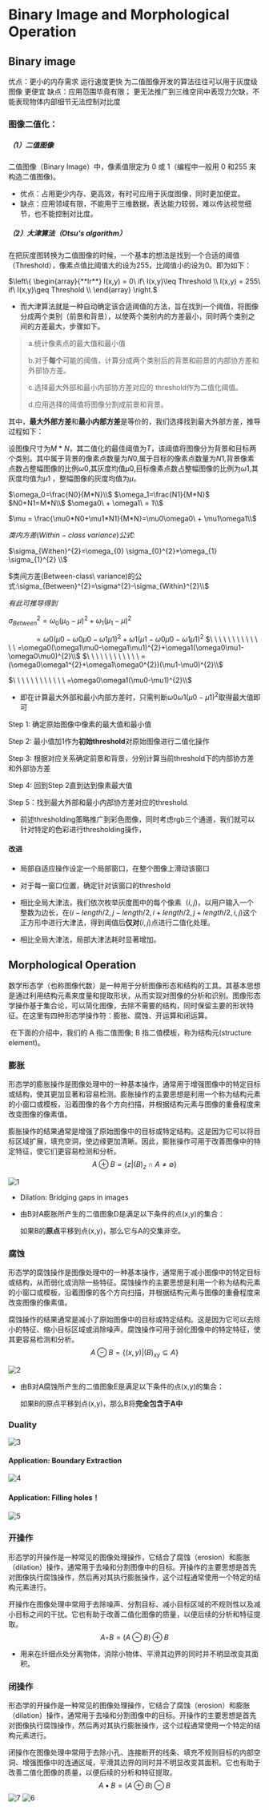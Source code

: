 # Binary Image and Morphological Operation

## Binary image

优点：更小的内存需求 运行速度更快 为二值图像开发的算法往往可以用于灰度级图像 更便宜 缺点：应用范围毕竟有限； 更无法推广到三维空间中表现力欠缺，不能表现物体内部细节无法控制对比度

### 图像二值化：

##### （1）二值图像

二值图像（Binary Image）中，像素值限定为 $0$ 或 $1$（编程中一般用 $0$ 和$255$ 来构造二值图像)。

* 优点：占用更少内存、更高效，有时可应用于灰度图像，同时更加便宜。
* 缺点：应用领域有限，不能用于三维数据，表达能力较弱，难以传达视觉细节，也不能控制对比度。

##### （2）大津算法（Otsu's algorithm）

在把灰度图转换为二值图像的时候，一个基本的想法是找到一个合适的阈值（Threshold），像素点值比阈值大的设为$255$，比阈值小的设为$0$。即为如下：

$\left\{  
             \begin{array}{**lr**}     
             I(x,y) = 0\ if\ I(x,y)\leq Threshold  \\
             I(x,y) = 255\ if\ I(x,y)\geq Threshold \\   
             \end{array}  
\right.$

* 而大津算法就是一种自动确定该合适阈值的方法，旨在找到一个阈值，将图像分成两个类别（前景和背景），以使两个类别内的方差最小，同时两个类别之间的方差最大，步骤如下。

> a.统计像素点的最大值和最小值
>
> b.对于**每个**可能的阈值，计算分成两个类别后的背景和前景的内部协方差和外部协方差。
>
> c.选择最大外部和最小内部协方差对应的 threshold作为二值化阈值。
>
> d.应用选择的阈值将图像分割成前景和背景。

其中，**最大外部方差**和**最小内部方差**是等价的，我们选择找到最大外部方差，推导过程如下：

设图像尺寸为$M\ *\ N$，其二值化的最佳阈值为$T$，该阈值将图像分为背景和目标两个类别。其中属于背景的像素点数量为$N0$,属于目标的像素点数量为$N1$,背景像素点数占整幅图像的比例$\omega0$,其灰度均值$μ0$,目标像素点数占整幅图像的比例为$ω1$,其灰度均值为$μ1$ ，整幅图像的灰度均值为$\mu$。

$\omega_0=\frac{N0}{M*N}\\$   $\omega_1=\frac{N1}{M*N}$   $N0+N1=M*N\\$   $\omega0\ + \omega1\ = 1\\$

$\mu = \frac{\mu0*N0+\mu1*N1}{M*N}=\mu0\omega0\ + \mu1\omega1\\$

$类内方差(Within-class\ variance)公式:$

$\sigma_{Withen}^{2}=\omega_{0} \sigma_{0}^{2}+\omega_{1} \sigma_{1}^{2} \\$

$类间方差(Between-class\ variance)的公式:\sigma_{Between}^{2}=\sigma^{2}-\sigma_{Within}^{2}\\$

$有此可推导得到$

$\sigma_{Between}^{2}=\omega_{0}(\mu_{0}-\mu)^{2}+\omega_{1}(\mu_{1}-\mu)^{2}$

$\ \ \ \ \ \ \ \ \ \ \ \ \ =\omega0(\mu0-\omega0\mu0-\omega1\mu1)^{2}+\omega1(\mu1-\omega0\mu0-\omega1\mu1)^{2}$
$\ \ \ \ \ \ \ \ \ \ \ \ \ =\omega0(\omega1\mu0-\omega1\mu1)^{2}+\omega1(\omega0\mu1-\omega0\mu0)^{2}\\$
$\ \ \ \ \ \ \ \ \ \ \ \ =(\omega0\omega1^{2}+\omega1\omega0^{2})(\mu1-\mu0)^{2}\\$

$\ \ \ \ \ \ \ \ \ \ \ \ =\omega0\omega1(\mu0-\mu1)^{2}\\$

* 即在计算最大外部和最小内部方差时，只需判断$\omega0\omega1(\mu0-\mu1)^{2}$取得最大值即可

Step 1: 确定原始图像中像素的最大值和最小值

Step 2: 最小值加1作为**初始threshold**对原始图像进行二值化操作

Step 3: 根据对应关系确定前景和背景，分别计算当前threshold下的内部协方差和外部协方差

Step 4: 回到Step 2直到达到像素最大值

Step 5：找到最大外部和最小内部协方差对应的threshold.

* 前述thresholding策略推广到彩色图像，同时考虑rgb三个通道，我们就可以针对特定的色彩进行thresholding操作，

#### 改进

* 局部自适应操作设定一个局部窗口，在整个图像上滑动该窗口
* 对于每一窗口位置，确定针对该窗口的threshold

* 相比全局大津法，我们依次枚举灰度图中的每个像素$（i,j)$，以用户输入一个整数为边长，在$(i - length / 2, j - length / 2, i + length / 2, j + length / 2, i, j)$这个正方形中进行大津法，得到阈值后**仅对**$(i,j)$点进行二值化处理。

* 相比全局大津法，局部大津法耗时显著增加。

## Morphological Operation

​	数学形态学（也称图像代数）是一种用于分析图像形态和结构的工具。其基本思想是通过利用结构元素来度量和提取形状，从而实现对图像的分析和识别。图像形态学操作基于集合论，可以简化图像，去除不需要的结构，同时保留主要的形状特征。在这里有四种形态学操作符：膨胀、腐蚀、开运算和闭运算。

​	在下面的介绍中，我们的 A 指二值图像; B 指二值模板，称为结构元(structure element)。

### 膨胀

​	形态学的膨胀操作是图像处理中的一种基本操作，通常用于增强图像中的特定目标或结构，使其更加显著和容易检测。膨胀操作的主要思想是利用一个称为结构元素的小窗口或模板，沿着图像的各个方向扫描，并根据结构元素与图像的重叠程度来改变图像的像素值。

​	膨胀操作的结果通常是增强了原始图像中的目标或特定结构。这是因为它可以将目标区域扩展，填充空洞，使边缘更加清晰。因此，膨胀操作可用于改善图像中的特定特征，使它们更容易检测和分析。
$$
A⊕B=\{ z|(B)_z ∩A\ne∅ \}
$$

![1](1.png)

* Dilation: Bridging gaps in images

* 由B对A膨胀所产生的二值图象D是满足以下条件的点(x,y)的集合：

  如果B的**原点**平移到点(x,y)，那么它与A的交集非空。 

### 腐蚀

​	形态学的腐蚀操作是图像处理中的一种基本操作，通常用于减小图像中的特定目标或结构，从而弱化或消除一些特征。腐蚀操作的主要思想是利用一个称为结构元素的小窗口或模板，沿着图像的各个方向扫描，并根据结构元素与图像的重叠程度来改变图像的像素值。

​	腐蚀操作的结果通常是减小了原始图像中的目标或特定结构。这是因为它可以去除小的特征、缩小目标区域或消除噪声。腐蚀操作可用于弱化图像中的特定特征，使其更容易检测和分析。
$$
A⊖B=\{(x,y)|(B)_{xy} ⊆A\}
$$

![2](2.png)



* 由B对A腐蚀所产生的二值图象E是满足以下条件的点(x,y)的集合：

  如果B的原点平移到点(x,y)，那么B将**完全包含于A中**

### Duality

![3](3.png)

#### Application: Boundary Extraction

![4](4.png)

#### Application: Filling holes！

![5](5.png)

### 开操作

​	形态学的开操作是一种常见的图像处理操作，它结合了腐蚀（erosion）和膨胀（dilation）操作，通常用于去噪和分割图像中的目标。开操作的主要思想是首先对图像执行腐蚀操作，然后再对其执行膨胀操作，这个过程通常使用一个特定的结构元素进行。

​	开操作在图像处理中常用于去除噪声、分割目标、减小目标区域的不规则性以及减小目标之间的干扰。它也有助于改善二值化图像的质量，以便后续的分析和特征提取。
$$
A ◦ B = (A ⊖ B) ⊕ B
$$

* 用来在纤细点处分离物体，消除小物体、平滑其边界的同时并不明显改变其面积。 

### 闭操作

​	形态学的开操作是一种常见的图像处理操作，它结合了腐蚀（erosion）和膨胀（dilation）操作，通常用于去噪和分割图像中的目标。开操作的主要思想是首先对图像执行腐蚀操作，然后再对其执行膨胀操作，这个过程通常使用一个特定的结构元素进行。

​	闭操作在图像处理中常用于去除小孔、连接断开的线条、填充不规则目标的内部空洞、增强图像中的连通区域，平滑其边界的同时并不明显改变其面积。它也有助于改善二值化图像的质量，以便后续的分析和特征提取。
$$
A • B = (A ⊕ B) ⊖ B
$$
![7](7.png)
![6](6.png)

